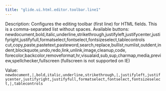 ```yaml
---
title: "glide.ui.html.editor.toolbar.line1"
---
```


Description: Configures the editing toolbar (first line) for HTML fields. This is a comma-separated list without spaces. Available buttons:<br>
newdocument,bold,italic,underline,strikethrough,justifyleft,justifycenter,justifyright,justifyfull,formatselect,fontselect,fontsizeselect,tablecontrols
cut,copy,paste,pastetext,pasteword,search,replace,bullist,numlist,outdent,indent,blockquote,undo,redo,link,unlink,image,cleanup,code,
forecolor,backcolor,removeformat,hr,visualaid,sub,sup,charmap,media,preview,spellchecker,fullscreen (fullscreen is not supported on IE)

Value: `newdocument,|,bold,italic,underline,strikethrough,|,justifyleft,justifycenter,justifyright,justifyfull,formatselect,fontselect,fontsizeselect,|,tablecontrols`